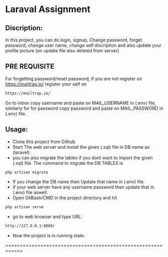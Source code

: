 # Laraval Assignment
## Discription:
In this project, you can do login, signup, Change password, forget password, 
change user name, change self discription and also update your profile picture (on update file also deleted from server)


## PRE REQUISITE
For forgetting password/reset password, if you are not register on https://mailtrap.io/ register your self on
```bash
https://mailtrap.io/
```
Go to inbox copy username and paste on MAIL_USERNAME in (.env) file, similarly for for password copy password and paste on MAIL_PASSWORD in (.env) file.

## Usage:
- Clone this project from Github.
- Start The web server and install the given (.sql) file in DB name as (laravel).
- you can also migrate the tables if you dont want to import the given (.sql) file. The command to migrate the DB TABLES is 
```bash
php artisan migrate
```
- If you change the DB name then Update that name in (.env) file. 
- if your web server have any username password then update that in (.env) file aswell.
- Open GitBash/CMD in the project directory and hit 
```bash
php artisan serve
```
- go to web browser and type URL:
```bash
http://127.0.0.1:8000/
```
- Now the project is in running state.

============================================================
